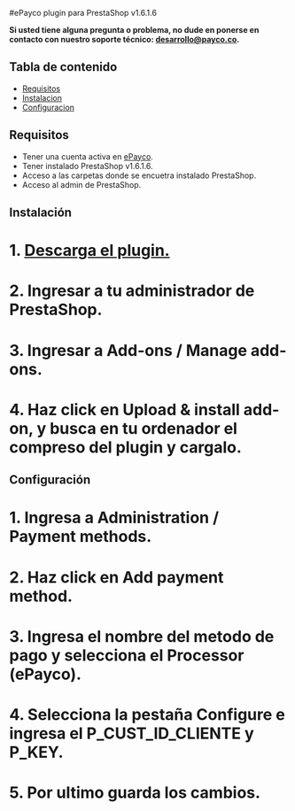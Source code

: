 #ePayco plugin para PrestaShop v1.6.1.6

**Si usted tiene alguna pregunta o problema, no dude en ponerse en contacto con nuestro soporte técnico: desarrollo@payco.co.**

## Tabla de contenido

* [Requisitos](#requisitos)
* [Instalacion](#instalación)
* [Configuracion](#configuración)

## Requisitos

* Tener una cuenta activa en [ePayco](https://pagaycobra.com).
* Tener instalado PrestaShop v1.6.1.6.
* Acceso a las carpetas donde se encuetra instalado PrestaShop.
* Acceso al admin de PrestaShop.

## Instalación

# 1. [Descarga el plugin.](https://github.com/epayco/Plugin_ePayco_PrestaShop/releases/tag/1.6.1.6)
# 2. Ingresar a tu administrador de PrestaShop.
# 3. Ingresar a Add-ons / Manage add-ons.
# 4. Haz click en Upload & install add-on, y busca en tu ordenador el compreso del plugin y cargalo. 

## Configuración

# 1. Ingresa a Administration / Payment methods.
# 2. Haz click en Add payment method.
# 3. Ingresa el nombre del metodo de pago y selecciona el Processor (ePayco).
# 4. Selecciona la pestaña Configure e ingresa el P_CUST_ID_CLIENTE y P_KEY.
# 5. Por ultimo guarda los cambios.
